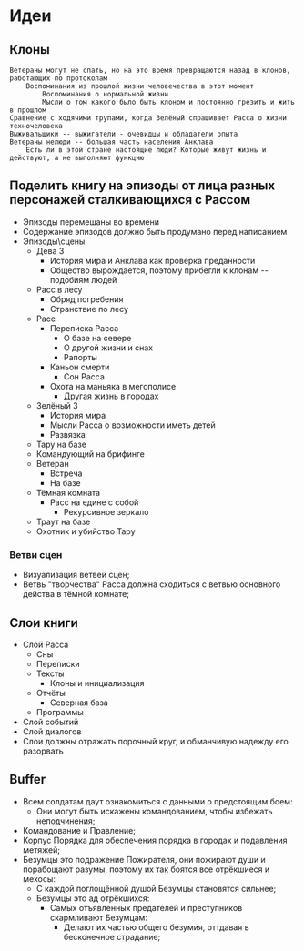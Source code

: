 # Идеи
## Клоны

    Ветераны могут не спать, но на это время превращаются назад в клонов, работающих по протоколам
        Воспоминания из прошлой жизни человечества в этот момент
            Воспоминания о нормальной жизни
            Мысли о том какого было быть клоном и постоянно грезить и жить в прошлом
    Сравнение с ходячими трупами, когда Зелёный спрашивает Расса о жизни техночеловека
    Выживальщики -- выжигатели - очевидцы и обладатели опыта
    Ветераны нелюди -- большая часть населения Анклава
        Есть ли в этой стране настоящие люди? Которые живут жизнь и действуют, а не выполняют функцию




## Поделить книгу на эпизоды от лица разных персонажей сталкивающихся с Рассом

- Эпизоды перемешаны во времени
- Содержание эпизодов должно быть продумано перед написанием
- Эпизоды\сцены
  - Дева 3
    - История мира и Анклава как проверка преданности
    - Общество вырождается, поэтому прибегли к клонам -- подобиям людей
  - Расс в лесу
    - Обряд погребения
    - Странствие по лесу
  - Расс
    - Переписка Расса
      - О базе на севере 
      - О другой жизни и снах
      - Рапорты
    - Каньон смерти
      - Сон Расса
    - Охота на маньяка в мегополисе
      - Другая жизнь в городах
  - Зелёный 3
    - История мира
    - Мысли Расса о возможности иметь детей
    - Развязка
  - Тару на базе
  - Командующий на брифинге
  - Ветеран
    - Встреча
    - На базе
  - Тёмная комната
    - Расс на едине с собой
      - Рекурсивное зеркало
  - Траут на базе
  - Охотник и убийство Тару



### Ветви сцен

   * Визуализация ветвей сцен;
   * Ветвь "творчества" Расса должна сходиться с ветвью основного действа
     в тёмной комнате;




## Слои книги

- Слой Расса
  - Сны
  - Переписки
  - Тексты
    - Клоны и инициализация
  - Отчёты
    - Северная база
  - Программы
- Слой событий
- Слой диалогов
- Слои должны отражать порочный круг, и обманчивую надежду его разорвать




## Buffer

   * Всем солдатам даут ознакомиться с данными о предстоящим боем:
      * Они могут быть искажены командованием, чтобы избежать неподчинения;
   * Командование и Правление;
   * Корпус Порядка для обеспечения порядка в городах и подавления метяжей;
   * Безумцы это подражение Пожирателя, они пожирают души и порабощают разумы,
     поэтому их так боятся все отрёкшиеся и мехосы:
     * С каждой поглощённой душой Безумцы становятся сильнее;
     * Безумцы это ад отрёкшихся:
        * Самых отъявленных предателей и преступников скармливают Безумцам:
           * Делают их частью общего безумия, оттдавая в бесконечное страдание;
